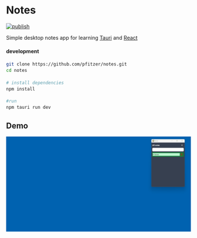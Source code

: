 # Notes

[![publish](https://github.com/pfitzer/notes/actions/workflows/build.yml/badge.svg?branch=release)](https://github.com/pfitzer/notes/actions/workflows/build.yml)

Simple desktop notes app for learning [Tauri](https://tauri.app/) and [React](https://react.dev/)

#### development
```bash
git clone https://github.com/pfitzer/notes.git
cd notes

# install dependencies
npm install

#run
npm tauri run dev
```

## Demo

![demo gif](docs/demo.gif)
